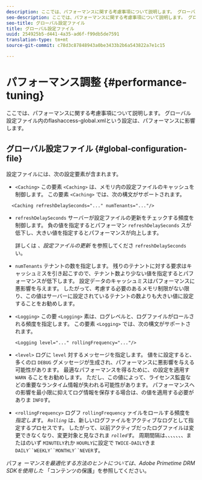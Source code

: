 ```yaml
---
description: ここでは、パフォーマンスに関する考慮事項について説明します。 グローバル設定ファイル内のflashaccess-global.xmlという設定は、パフォーマンスに影響します。
seo-description: ここでは、パフォーマンスに関する考慮事項について説明します。 グローバル設定ファイル内のflashaccess-global.xmlという設定は、パフォーマンスに影響します。
seo-title: グローバル設定ファイル
title: グローバル設定ファイル
uuid: 254925b5-d441-4a35-ad6f-f99db5de7591
translation-type: tm+mt
source-git-commit: c78d3c87848943a0be3433b2b6a543822a7e1c15

---
```



# パフォーマンス調整 {#performance-tuning}

ここでは、パフォーマンスに関する考慮事項について説明します。 グローバル設定ファイル内のflashaccess-global.xmlという設定は、パフォーマンスに影響します。

## グローバル設定ファイル {#global-configuration-file}

設定ファイルには、次の設定要素が含まれます。

* `<Caching>` この要素 `<Caching>` は、メモリ内の設定ファイルのキャッシュを制御します。 この要素 `<Caching>` では、次の構文がサポートされます。

```
  <Caching refreshDelaySeconds="..." numTenants="..."/>
```

* `refreshDelaySeconds` サーバーが設定ファイルの更新をチェックする頻度を制御します。 負の値を指定するとパフォーマン `refreshDelaySeconds` スが低下し、大きい値を指定するとパフォーマンスが向上します。

   詳しくは *、設定ファイルの更新* を参照してくださ `refreshDelaySeconds`い。

* `numTenants` テナントの数を指定します。 残りのテナントに対する要求はキャッシュミスを引き起こすので、テナント数より少ない値を指定するとパフォーマンスが低下します。 設定データのキャッシュミスはパフォーマンスに悪影響を与えます。 したがって、考慮する必要のあるメモリ制限がない限り、この値はサーバーに設定されているテナントの数よりも大きい値に設定することをお勧めします。

* `<Logging>` この要 `<Logging>` 素は、ログレベルと、ログファイルがロールされる頻度を指定します。 この要素 `<Logging>` では、次の構文がサポートされます。

   ```
   <Logging level="..." rollingFrequency="..."/>
   ```

* `<level>`  ログに `level` 対するメッセージを指定します。 値をに設定すると、多くのロ `DEBUG` グメッセージが生成され、パフォーマンスに悪影響を与える可能性があります。 最適なパフォーマンスを得るために、の設定を適用す `WARN` ることをお勧めします。 ただし、この値によって、ライセンス監査などの重要なランタイム情報が失われる可能性があります。 パフォーマンスへの影響を最小限に抑えてログ情報を保存する場合は、の値を適用する必要がありま `INFO`す。

* `<rollingFrequency>`  ログフ `rollingFrequency` ァイルをロールする頻度を *指定しま*&#x200B;す。 *`Rolling`* は、新しいログファイルをアクティブなログとして指定するプロセスです。 したがって、以前アクティブだったログファイルは変更できなくなり、変更対象と見なされま *`rolled`*&#x200B;す。 周期間隔は、、、、、、、またはのいず `MINUTELY`れか `HOURLY`に設定で `TWICE-DAILY`きま `DAILY``WEEKLY``MONTHLY``NEVER`す。

パフォ *ーマンスを最適化する方法のヒントについては、Adobe Primetime DRM SDKを使用した* 「コンテンツの保護」を参照してください。